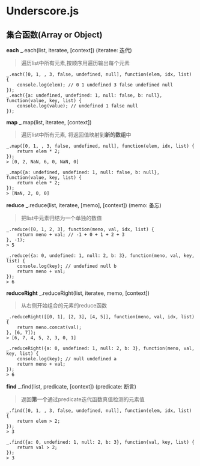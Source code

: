 # Underscore.js
## 集合函数(Array or Object)

**each**  _.each(list, iteratee, [context])  (iteratee: 迭代)
> 遍历list中所有元素,按顺序用遍历输出每个元素

```
_.each([0, 1, , 3, false, undefined, null], function(elem, idx, list) {
    console.log(elem); // 0 1 undefined 3 false undefined null
});
_.each({a: undefined, undefined: 1, null: false, b: null}, function(value, key, list) {
    console.log(value); // undefined 1 false null
});
```

**map**  _.map(list, iteratee, [context])
> 遍历list中所有元素, 将返回值映射到**新的数组**中

```
_.map([0, 1, , 3, false, undefined, null], function(elem, idx, list) {
    return elem * 2;
});
> [0, 2, NaN, 6, 0, NaN, 0]

_.map({a: undefined, undefined: 1, null: false, b: null}, function(value, key, list) {
    return elem * 2;
});
> [NaN, 2, 0, 0]
```

**reduce**  _.reduce(list, iteratee, [memo], [context])  (memo: 备忘)
> 把list中元素归结为一个单独的数值

```
_.reduce([0, 1, 2, 3], function(meno, val, idx, list) {
    return meno + val; // -1 + 0 + 1 + 2 + 3
}, -1);
> 5

_.reduce({a: 0, undefined: 1, null: 2, b: 3}, function(meno, val, key, list) {
    console.log(key); // undefined null b
    return meno + val;
});
> 6
```

**reduceRight**  _.reduceRight(list, iteratee, memo, [context])
> 从右侧开始组合的元素的reduce函数

```
_.reduceRight([[0, 1], [2, 3], [4, 5]], function(meno, val, idx, list) {
    return meno.concat(val);
}, [6, 7]);
> [6, 7, 4, 5, 2, 3, 0, 1]

_.reduceRight({a: 0, undefined: 1, null: 2, b: 3}, function(meno, val, key, list) {
    console.log(key); // null undefined a
    return meno + val;
});
> 6
```

**find**  _.find(list, predicate, [context])  (predicate: 断言)
> 返回**第一个**通过predicate迭代函数真值检测的元素值

```
_.find([0, 1, , 3, false, undefined, null], function(elem, idx, list) {
    return elem > 2;
});
> 3

_.find({a: 0, undefined: 1, null: 2, b: 3}, function(val, key, list) {
    return val > 2;
});
> 3
```
